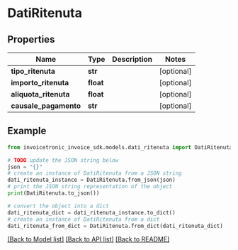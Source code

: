 # DatiRitenuta


## Properties

Name | Type | Description | Notes
------------ | ------------- | ------------- | -------------
**tipo_ritenuta** | **str** |  | [optional] 
**importo_ritenuta** | **float** |  | [optional] 
**aliquota_ritenuta** | **float** |  | [optional] 
**causale_pagamento** | **str** |  | [optional] 

## Example

```python
from invoicetronic_invoice_sdk.models.dati_ritenuta import DatiRitenuta

# TODO update the JSON string below
json = "{}"
# create an instance of DatiRitenuta from a JSON string
dati_ritenuta_instance = DatiRitenuta.from_json(json)
# print the JSON string representation of the object
print(DatiRitenuta.to_json())

# convert the object into a dict
dati_ritenuta_dict = dati_ritenuta_instance.to_dict()
# create an instance of DatiRitenuta from a dict
dati_ritenuta_from_dict = DatiRitenuta.from_dict(dati_ritenuta_dict)
```
[[Back to Model list]](../README.md#documentation-for-models) [[Back to API list]](../README.md#documentation-for-api-endpoints) [[Back to README]](../README.md)


